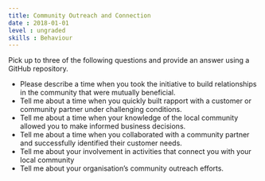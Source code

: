 ```yaml
---
title: Community Outreach and Connection
date : 2018-01-01
level : ungraded
skills : Behaviour
---
```

Pick up to three of the following questions and provide an answer using a GitHub repository.

- Please describe a time when you took the initiative to build relationships in the community that were mutually beneficial.
- Tell me about a time when you quickly built rapport with a customer or community partner under challenging conditions.
- Tell me about a time when your knowledge of the local community allowed you to make informed business decisions.
- Tell me about a time when you collaborated with a community partner and successfully identified their customer needs.
- Tell me about your involvement in activities that connect you with your local community
- Tell me about your organisation’s community outreach efforts.
